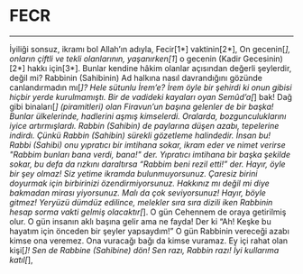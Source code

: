 # FECR
---
İyiliği sonsuz, ikramı bol Allah’ın adıyla,
Fecir[1*] vaktinin[2*],
On gecenin[*],
onların çiftli ve tekli olanlarının,
yaşanırken[1*] o gecenin (Kadir Gecesinin)[2*]  hakkı için[3*].
Bunlar kendine hâkim olanlar açısından değerli şeylerdir, değil mi?
Rabbinin (Sahibinin) Ad halkına nasıl davrandığını gözünde canlandırmadın mı[*]?
Hele sütunlu İrem’e?
İrem öyle bir şehirdi ki onun gibisi hiçbir yerde kurulmamıştı.
Bir de vadideki kayaları oyan Semûd’a[*] bak!
Dağ gibi binaları[*] (piramitleri) olan Firavun’un başına gelenler de bir başka!
Bunlar ülkelerinde, hadlerini aşmış kimselerdi.
Oralarda, bozgunculuklarını iyice artırmışlardı.
Rabbin (Sahibin) de paylarına düşen azabı, tepelerine indirdı.
Çünkü Rabbin (Sahibin) sürekli gözetleme halindedir.
İnsan bu! Rabbi (Sahibi) onu yıpratıcı bir imtihana sokar, ikram eder ve nimet verirse "Rabbim bunları bana verdi, bana!" der.
Yıpratıcı imtihana bir başka şekilde sokar, bu defa da rızkını daraltırsa “Rabbim beni rezil etti!” der.
Hayır, öyle bir şey olmaz! Siz yetime ikramda bulunmuyorsunuz.
Çaresiz birini doyurmak için birbirinizi özendirmiyorsunuz.
Hakkınız mı değil mi diye bakmadan mirası yiyorsunuz.
Malı da çok seviyorsunuz!
Hayır, böyle gitmez! Yeryüzü dümdüz edilince,
melekler sıra sıra dizili iken Rabbinin hesap sorma vakti gelmiş olacaktır[*].
O gün Cehennem de oraya getirilmiş olur. O gün insanın aklı başına gelir ama ne fayda!
Der ki “Ah! Keşke bu hayatım için önceden bir şeyler yapsaydım!”
O gün Rabbinin vereceği azabı kimse ona veremez.
Ona vuracağı bağı da kimse vuramaz.
Ey içi rahat olan kişi[*]!
Sen de Rabbine (Sahibine) dön! Sen razı, Rabbin razı!
İyi kullarıma katıl[*],